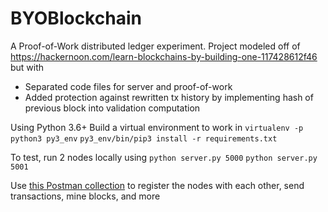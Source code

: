 # BYOBlockchain
A Proof-of-Work distributed ledger experiment. Project modeled off of https://hackernoon.com/learn-blockchains-by-building-one-117428612f46
but with 

* Separated code files for server and proof-of-work
* Added protection against rewritten tx history by implementing hash of previous block into validation computation

Using Python 3.6+
Build a virtual environment to work in
`virtualenv -p python3 py3_env`
`py3_env/bin/pip3 install -r requirements.txt`

To test, run 2 nodes locally using `python server.py 5000` `python server.py 5001`

Use [this Postman collection](https://www.getpostman.com/collections/08f4b1a53dc757bb1c6a) to register the nodes with each other, send transactions, mine blocks, and more

